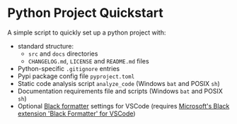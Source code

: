 # Python Project Quickstart

A simple script to quickly set up a python project with:

- standard structure:
  - `src` and `docs` directories
  - `CHANGELOG.md`, `LICENSE` and `README.md` files
- Python-specific `.gitignore` entries
- Pypi package config file `pyproject.toml`
- Static code analysis script `analyze_code` (Windows `bat` and POSIX `sh`)
- Documentation requirements file and scripts (Windows `bat` and POSIX `sh`)
- Optional [Black formatter](https://github.com/psf/black) settings for VSCode (requires [Microsoft's Black extension 'Black Formatter' for VSCode](https://marketplace.visualstudio.com/items?itemName=ms-python.black-formatter))
